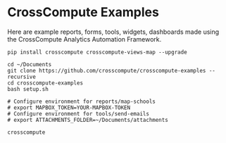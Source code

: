 # CrossCompute Examples

Here are example reports, forms, tools, widgets, dashboards made using the CrossCompute Analytics Automation Framework.

```
pip install crosscompute crosscompute-views-map --upgrade

cd ~/Documents
git clone https://github.com/crosscompute/crosscompute-examples --recursive
cd crosscompute-examples
bash setup.sh

# Configure environment for reports/map-schools
# export MAPBOX_TOKEN=YOUR-MAPBOX-TOKEN
# Configure environment for tools/send-emails
# export ATTACHMENTS_FOLDER=~/Documents/attachments

crosscompute
```
